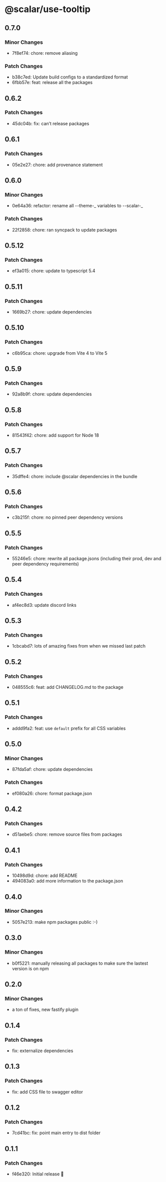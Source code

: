 # @scalar/use-tooltip

## 0.7.0

### Minor Changes

- 7f8ef74: chore: remove aliasing

### Patch Changes

- b38c7ed: Update build configs to a standardized format
- 6fbb57e: feat: release all the packages

## 0.6.2

### Patch Changes

- 45dc04b: fix: can’t release packages

## 0.6.1

### Patch Changes

- 05e2e27: chore: add provenance statement

## 0.6.0

### Minor Changes

- 0e64a36: refactor: rename all --theme-_ variables to --scalar-_

### Patch Changes

- 22f2858: chore: ran syncpack to update packages

## 0.5.12

### Patch Changes

- ef3a015: chore: update to typescript 5.4

## 0.5.11

### Patch Changes

- 1669b27: chore: update dependencies

## 0.5.10

### Patch Changes

- c6b95ca: chore: upgrade from Vite 4 to Vite 5

## 0.5.9

### Patch Changes

- 92a8b9f: chore: update dependencies

## 0.5.8

### Patch Changes

- 81543f42: chore: add support for Node 18

## 0.5.7

### Patch Changes

- 35dffe4: chore: include @scalar dependencies in the bundle

## 0.5.6

### Patch Changes

- c3b215f: chore: no pinned peer dependency versions

## 0.5.5

### Patch Changes

- 55246e5: chore: rewrite all package.jsons (including their prod, dev and peer dependency requirements)

## 0.5.4

### Patch Changes

- af4ec8d3: update discord links

## 0.5.3

### Patch Changes

- 1cbcabd7: lots of amazing fixes from when we missed last patch

## 0.5.2

### Patch Changes

- 048555c6: feat: add CHANGELOG.md to the package

## 0.5.1

### Patch Changes

- addd9fa2: feat: use `default` prefix for all CSS variables

## 0.5.0

### Minor Changes

- 87fda5af: chore: update dependencies

### Patch Changes

- ef080a26: chore: format package.json

## 0.4.2

### Patch Changes

- d51aebe5: chore: remove source files from packages

## 0.4.1

### Patch Changes

- 10498d9d: chore: add README
- 494083a0: add more information to the package.json

## 0.4.0

### Minor Changes

- 5057e213: make npm packages public :-)

## 0.3.0

### Minor Changes

- b0f5221: manually releasing all packages to make sure the lastest version is on npm

## 0.2.0

### Minor Changes

- a ton of fixes, new fastify plugin

## 0.1.4

### Patch Changes

- fix: externalize dependencies

## 0.1.3

### Patch Changes

- fix: add CSS file to swagger editor

## 0.1.2

### Patch Changes

- 7cd41bc: fix: point main entry to dist folder

## 0.1.1

### Patch Changes

- f46e320: Initial release 👀
